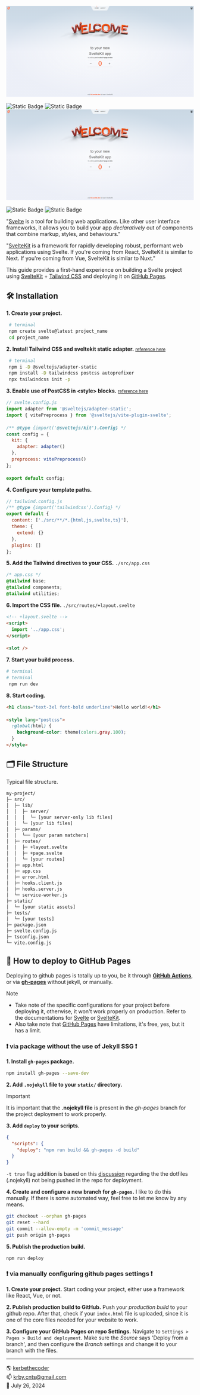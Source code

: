 ![image](static/snap.png)

![Static Badge](https://img.shields.io/badge/sveltekit-v2%2e0%2e0-f96743) ![Static Badge](https://img.shields.io/badge/tailwindcss-v3%2e4%2e7-38bdf8)
![image](static/snap.png)

![Static Badge](https://img.shields.io/badge/sveltekit-v2%2e0%2e0-f96743) ![Static Badge](https://img.shields.io/badge/tailwindcss-v3%2e4%2e7-38bdf8)

"[Svelte](https://svelte.dev/) is a tool for building web applications. Like other user interface frameworks, it allows you to build your app _declaratively_ out of components that combine markup, styles, and behaviours."

"[SvelteKit](https://kit.svelte.dev/) is a framework for rapidly developing robust, performant web applications using Svelte. If you're coming from React, SvelteKit is similar to Next. If you're coming from Vue, SvelteKit is similar to Nuxt."

This guide provides a first-hand experience on building a Svelte project using [SvelteKit](https://kit.svelte.dev/docs/introduction) + [Tailwind CSS](https://tailwindcss.com/docs/guides/sveltekit) and deploying it on [GitHub Pages](https://pages.github.com/).

## 🛠️ Installation

**1. Create your project.**

```bash
 # terminal
 npm create svelte@latest project_name
 cd project_name
```

**2. Install Tailwind CSS and sveltekit static adapter.** <small>[reference here](https://kit.svelte.dev/docs/adapter-static)</small>

```bash
 # terminal
 npm i -D @sveltejs/adapter-static
 npm install -D tailwindcss postcss autoprefixer
 npx tailwindcss init -p
```

**3. Enable use of PostCSS in \<style> blocks.** <small>[reference here](https://tailwindcss.com/docs/guides/sveltekit)</small>

```js
// svelte.config.js
import adapter from '@sveltejs/adapter-static';
import { vitePreprocess } from '@sveltejs/vite-plugin-svelte';

/** @type {import('@sveltejs/kit').Config} */
const config = {
  kit: {
    adapter: adapter()
  },
  preprocess: vitePreprocess()
};

export default config;
```

**4. Configure your template paths.**

```js
// tailwind.config.js
/** @type {import('tailwindcss').Config} */
export default {
  content: ['./src/**/*.{html,js,svelte,ts}'],
  theme: {
    extend: {}
  },
  plugins: []
};
```

**5. Add the Tailwind directives to your CSS.** `./src/app.css`

```css
/* app.css */
@tailwind base;
@tailwind components;
@tailwind utilities;
```

**6. Import the CSS file.** `./src/routes/+layout.svelte`

```html
<!-- +layout.svelte -->
<script>
  import '../app.css';
</script>

<slot />
```

**7. Start your build process.**

```bash
# terminal
# terminal
 npm run dev
```

**8. Start coding.**

```html
<h1 class="text-3xl font-bold underline">Hello world!</h1>

<style lang="postcss">
  :global(html) {
    background-color: theme(colors.gray.100);
  }
</style>
```

## 🗂️ File Structure

Typical file structure.

```
my-project/
├─ src/
│  ├─ lib/
│  │  ├─ server/
│  │  │  └─ [your server-only lib files]
│  │  └─ [your lib files]
│  ├─ params/
│  │  └── [your param matchers]
│  ├─ routes/
│  │  ├─ +layout.svelte
│  │  ├─ +page.svelte
│  │  └─ [your routes]
│  ├─ app.html
│  ├─ app.css
│  ├─ error.html
│  ├─ hooks.client.js
│  ├─ hooks.server.js
│  └─ service-worker.js
├─ static/
│  └─ [your static assets]
├─ tests/
│  └─ [your tests]
├─ package.json
├─ svelte.config.js
├─ tsconfig.json
└─ vite.config.js
```

## 🛫 How to deploy to GitHub Pages

Deploying to github pages is totally up to you, be it through **[GitHub Actions](https://docs.github.com/en/actions/deployment/about-deployments/deploying-with-github-actions)**, or via **[gh-pages](https://www.npmjs.com/package/gh-pages)** without jekyll, or manually.

> [!NOTE]
>
> - Take note of the specific configurations for your project before deploying it, otherwise, it won't work properly on production. Refer to the documentations for [Svelte](https://svelte.dev/docs/introduction) or [SvelteKit](https://kit.svelte.dev/docs/introduction).
> - Also take note that [GitHub Pages](https://pages.github.com/) have limitations, it's free, yes, but it has a limit.

### ❗ via package without the use of Jekyll SSG ❗

**1. Install `gh-pages` package.**

```bash
npm install gh-pages --save-dev
```

**2. Add `.nojekyll` file to your `static/` directory.**

> [!IMPORTANT]  
> It is important that the **.nojekyll file** is present in the _gh-pages_ branch for the project deployment to work properly.

**3. Add `deploy` to your scripts.**

```json
{
  "scripts": {
    "deploy": "npm run build && gh-pages -d build"
  }
}
```

`-t true` flag addition is based on this [discussion](https://github.com/tschaub/gh-pages/issues/315) regarding the the dotfiles (.nojekyll) not being pushed in the repo for deployment.

**4. Create and configure a new branch for `gh-pages`.**
I like to do this manually. If there is some automated way, feel free to let me know by any means.

```bash
git checkout --orphan gh-pages
git reset --hard
git commit --allow-empty -m 'commit_message'
git push origin gh-pages
```

**5. Publish the production build.**

```bash
npm run deploy
```

### ❗ via manually configuring github pages settings ❗

**1. Create your project.**
Start coding your project, either use a framework like React, Vue, or not.

**2. Publish production build to GitHub.**
Push your _production build_ to your github repo. After that, check if your `index.html` file is uploaded, since it is one of the core files needed for your website to work.

**3. Configure your GitHub Pages on repo Settings.**
Navigate to `Settings > Pages > Build and deployment`. Make sure the _Source_ says 'Deploy from a branch', and then configure the _Branch_ settings and change it to your branch with the files.

---

🌎 [kerbethecoder](https://kerbethecoder.com/)  
📫 krby.cnts@gmail.com  
📌 July 26, 2024
